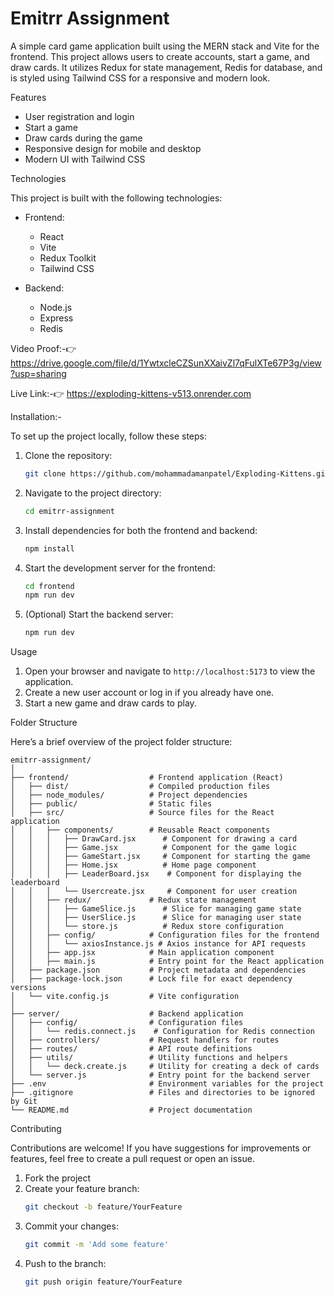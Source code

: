 # Emitrr Assignment

A simple card game application built using the MERN stack and Vite for the frontend. This project allows users to create accounts, start a game, and draw cards. It utilizes Redux for state management, Redis for database, and is styled using Tailwind CSS for a responsive and modern look.

Features

- User registration and login
- Start a game
- Draw cards during the game
- Responsive design for mobile and desktop
- Modern UI with Tailwind CSS

Technologies

This project is built with the following technologies:

- Frontend:
  - React
  - Vite
  - Redux Toolkit
  - Tailwind CSS

- Backend:
  - Node.js
  - Express
  - Redis
  
Video Proof:-👉
https://drive.google.com/file/d/1YwtxcleCZSunXXaivZl7qFulXTe67P3g/view?usp=sharing

Live Link:-👉
https://exploding-kittens-v513.onrender.com

Installation:-

To set up the project locally, follow these steps:

1. Clone the repository:
   ```bash
   git clone https://github.com/mohammadamanpatel/Exploding-Kittens.git
   ```

2. Navigate to the project directory:
   ```bash
   cd emitrr-assignment
   ```

3. Install dependencies for both the frontend and backend:
   ```bash
   npm install
   ```

5. Start the development server for the frontend:
   ```bash
   cd frontend
   npm run dev
   ```

6. (Optional) Start the backend server:
   ```bash
   npm run dev
   ```

Usage

1. Open your browser and navigate to `http://localhost:5173` to view the application.
2. Create a new user account or log in if you already have one.
3. Start a new game and draw cards to play.

Folder Structure

Here’s a brief overview of the project folder structure:

```
emitrr-assignment/
│
├── frontend/                  # Frontend application (React)
│   ├── dist/                  # Compiled production files
│   ├── node_modules/          # Project dependencies
│   ├── public/                # Static files
│   ├── src/                   # Source files for the React application
│   │   ├── components/        # Reusable React components
│   │   │   ├── DrawCard.jsx      # Component for drawing a card
│   │   │   ├── Game.jsx          # Component for the game logic
│   │   │   ├── GameStart.jsx     # Component for starting the game
│   │   │   ├── Home.jsx          # Home page component
│   │   │   ├── LeaderBoard.jsx    # Component for displaying the leaderboard
│   │   │   └── Usercreate.jsx     # Component for user creation
│   │   ├── redux/             # Redux state management
│   │   │   ├── GameSlice.js      # Slice for managing game state
│   │   │   ├── UserSlice.js      # Slice for managing user state
│   │   │   └── store.js          # Redux store configuration
│   │   ├── config/            # Configuration files for the frontend
│   │   │   └── axiosInstance.js # Axios instance for API requests
│   │   ├── app.jsx            # Main application component
│   │   ├── main.js            # Entry point for the React application
│   ├── package.json           # Project metadata and dependencies
│   ├── package-lock.json      # Lock file for exact dependency versions
│   └── vite.config.js         # Vite configuration
│
├── server/                    # Backend application
│   ├── config/                # Configuration files
│   │   └── redis.connect.js    # Configuration for Redis connection
│   ├── controllers/           # Request handlers for routes
│   ├── routes/                # API route definitions
│   ├── utils/                 # Utility functions and helpers
│   │   └── deck.create.js     # Utility for creating a deck of cards
│   └── server.js              # Entry point for the backend server
├── .env                       # Environment variables for the project
├── .gitignore                 # Files and directories to be ignored by Git
└── README.md                  # Project documentation
```

Contributing

Contributions are welcome! If you have suggestions for improvements or features, feel free to create a pull request or open an issue.

1. Fork the project
2. Create your feature branch:
   ```bash
   git checkout -b feature/YourFeature
   ```
3. Commit your changes:
   ```bash
   git commit -m 'Add some feature'
   ```
4. Push to the branch:
   ```bash
   git push origin feature/YourFeature
   ```
